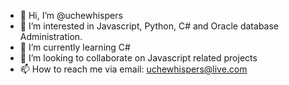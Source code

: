 - 👋 Hi, I’m @uchewhispers
- 👀 I’m interested in Javascript, Python, C# and Oracle database Administration.
- 🌱 I’m currently learning C#
- 💞️ I’m looking to collaborate on Javascript related projects
- 📫 How to reach me via email: uchewhispers@live.com
